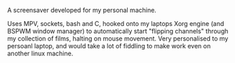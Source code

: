 A screensaver developed for my personal machine.

Uses MPV, sockets, bash and C, hooked onto my laptops Xorg engine (and BSPWM window manager) to automatically start "flipping channels" through my collection of films, halting on mouse movement. 
Very personalised to my persoanl laptop, and would take a lot of fiddling to make work even on another linux machine.
